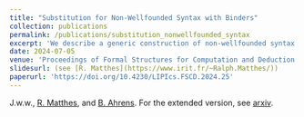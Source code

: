 ```yaml
---
title: "Substitution for Non-Wellfounded Syntax with Binders"
collection: publications
permalink: /publications/substitution_nonwellfounded_syntax
excerpt: 'We describe a generic construction of non-wellfounded syntax involving variable binding and its monadic substitution operation.'
date: 2024-07-05
venue: 'Proceedings of Formal Structures for Computation and Deduction (FSCD) 2024'
slidesurl: (see [R. Matthes](https://www.irit.fr/~Ralph.Matthes/))
paperurl: 'https://doi.org/10.4230/LIPIcs.FSCD.2024.25'
---
```

J.w.w., [R. Matthes](https://www.irit.fr/~Ralph.Matthes/), and [B. Ahrens](https://benediktahrens.gitlab.io/).
For the extended version, see [arxiv](https://arxiv.org/abs/2308.05485).